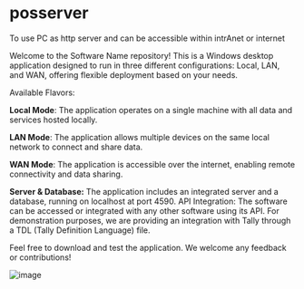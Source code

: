 # posserver
To use PC as http server and can be accessible within intrAnet or internet 


Welcome to the Software Name repository! This is a Windows desktop application designed to run in three different configurations: Local, LAN, and WAN, offering flexible deployment based on your needs.

Available Flavors:

**Local Mode**: The application operates on a single machine with all data and services hosted locally.

**LAN Mode**: The application allows multiple devices on the same local network to connect and share data.

**WAN Mode**: The application is accessible over the internet, enabling remote connectivity and data sharing.

**Server & Database:**
The application includes an integrated server and a database, running on localhost at port 4590.
API Integration:
The software can be accessed or integrated with any other software using its API. For demonstration purposes, we are providing an integration with Tally through a TDL (Tally Definition Language) file.

Feel free to download and test the application. We welcome any feedback or contributions!

![image](https://github.com/user-attachments/assets/f4baedb3-0569-473a-a3aa-98ceadabf27d)



